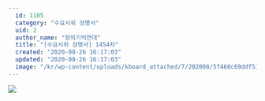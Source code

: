 ```yaml
---
  id: 1105
  category: "수요시위 성명서"
  uid: 2
  author_name: "정의기억연대"
  title: "[수요시위 성명서] 1454차"
  created: "2020-08-26 16:17:03"
  updated: "2020-08-26 16:17:03"
  image: "/kr/wp-content/uploads/kboard_attached/7/202008/5f460c69ddf514835768.jpg"
---
```

![](/kr/wp-content/uploads/kboard_attached/7/202008/5f460c69ddf514835768.jpg)